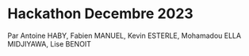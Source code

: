 # Hackathon Decembre 2023
Par Antoine HABY,  Fabien MANUEL, Kevin ESTERLE, Mohamadou ELLA MIDJIYAWA, Lise BENOIT

